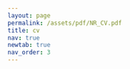 ```yaml
---
layout: page
permalink: /assets/pdf/NR_CV.pdf
title: cv
nav: true
newtab: true
nav_order: 3
---
```

